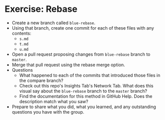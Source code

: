 # Exercise: Rebase

* Create a new branch called `blue-rebase`.
* Using that branch, create one commit for each of these files with any contents:
  * `s.md`
  * `t.md`
  * `u.md`
* Open a pull request proposing changes from `blue-rebase` branch to `master`.
* Merge that pull request using the rebase merge option.
* Questions
  * What happened to each of the commits that introduced those files in the compare branch?
  * Check out this repo's Insights Tab's Network Tab. What does this visual say about the `blue-rebase` branch to the `master` branch?
  * Find the documentation for this method in GitHub Help. Does the description match what you saw?
* Prepare to share what you did, what you learned, and any outstanding questions you have with the group.
